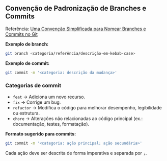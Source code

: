 ## **Convenção de Padronização de Branches e Commits**  

Referência: [Uma Convenção Simplificada para Nomear Branches e Commits no Git](https://dev.to/varbsan/a-simplified-convention-for-naming-branches-and-commits-in-git-il4)  

**Exemplo de branch:**  
```bash
git branch <categoria/referência/descrição-em-kebab-case>
```
  
**Exemplo de commit:**  
```bash
git commit -m '<categoria: descrição da mudança>'
```

### **Categorias de commit**  

- `feat` → Adiciona um novo recurso.  
- `fix` → Corrige um bug.  
- `refactor` → Modifica o código para melhorar desempenho, legibilidade ou estrutura.  
- `chore` → Alterações não relacionadas ao código principal (ex.: documentação, testes, formatação).  

**Formato sugerido para commits:**  
```bash
git commit -m '<categoria: ação principal; ação secundária>'
```
Cada ação deve ser descrita de forma imperativa e separada por `;`.